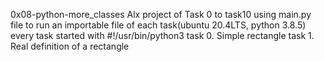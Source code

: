 0x08-python-more_classes
Alx project of Task 0 to task10 using main.py file  to run an importable file of each task(ubuntu 20.4LTS, python 3.8.5)
every task started with #!/usr/bin/python3
task 0. Simple rectangle
task 1. Real definition of a rectangle
